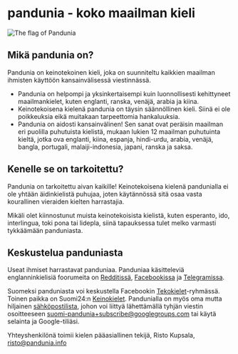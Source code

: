 pandunia - koko maailman kieli
==============================

![](http://www.pandunia.info/kuvat/bandera.png "The flag of Pandunia")

## Mikä pandunia on?

Pandunia on keinotekoinen kieli, joka on suunniteltu kaikkien maailman ihmisten käyttöön kansainvälisessä viestinnässä.

- Pandunia on helpompi ja yksinkertaisempi kuin luonnollisesti kehittyneet maailmankielet, kuten englanti, ranska, venäjä, arabia ja kiina.
- Keinotekoisena kielenä pandunia on täysin säännöllinen kieli. Siinä ei ole poikkeuksia eikä muitakaan tarpeettomia hankaluuksia.
- Pandunia on aidosti kansainvälinen! Sen sanat ovat peräisin maailman eri puolilla puhutuista kielistä, mukaan lukien 12 maailman puhutuinta kieltä, jotka ova englanti, kiina, espanja, hindi-urdu, arabia, venäjä, bangla, portugali, malaiji-indonesia, japani, ranska ja saksa.

## Kenelle se on tarkoitettu?

Pandunia on tarkoitettu aivan kaikille! Keinotekoisena kielenä pandunialla ei ole yhtään äidinkielistä puhujaa, joten käytännössä sitä osaa vasta kourallinen vieraiden kielten harrastajia.

Mikäli olet kiinnostunut muista keinotekoisista kielistä, kuten esperanto, ido, interlingua, toki pona tai lidepla, siinä tapauksessa tulet melko varmasti tykkäämään panduniasta.

## Keskustelua panduniasta

Useat ihmiset harrastavat panduniaa. Panduniaa käsitteleviä englanninkielisiä foorumeita on [Redditissä](https://www.reddit.com/r/pandunia/), [Facebookissa](http://www.facebook.com/groups/pandunia) ja [Telegramissa](http://t.me/pandunia_grup).

Suomeksi panduniasta voi keskustella Facebookin [Tekokielet](http://www.facebook.com/groups/tekokielet)-ryhmässä. Toinen paikka on Suomi24:n [Keinokielet](http://keskustelu.suomi24.fi/tiede-ja-teknologia/tiede/keinokielet). Pandunialla on myös oma mutta hiljainen [sähköpostilista](https://groups.google.com/forum/?hl=fi&fromgroups=#!forum/suomi-pandunia), johon voi liittyä lähettämällä tyhjän viestin osoitteeseen suomi-pandunia+subscribe@googlegroups.com tai käytä selainta ja Google-tiliäsi.

Yhteyshenkilönä toimii kielen pääasiallinen tekijä, Risto Kupsala, [risto@pandunia.info](mailto:risto@pandunia.info)

